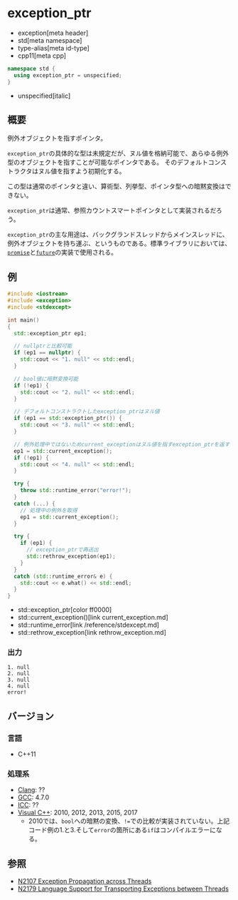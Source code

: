 # exception_ptr
* exception[meta header]
* std[meta namespace]
* type-alias[meta id-type]
* cpp11[meta cpp]

```cpp
namespace std {
  using exception_ptr = unspecified;
}
```
* unspecified[italic]

## 概要
例外オブジェクトを指すポインタ。

`exception_ptr`の具体的な型は未規定だが、ヌル値を格納可能で、あらゆる例外型のオブジェクトを指すことが可能なポインタである。
そのデフォルトコンストラクタはヌル値を指すよう初期化する。

この型は通常のポインタと違い、算術型、列挙型、ポインタ型への暗黙変換はできない。

`exception_ptr`は通常、参照カウントスマートポインタとして実装されるだろう。

`exception_ptr`の主な用途は、バックグランドスレッドからメインスレッドに、例外オブジェクトを持ち運ぶ、というものである。標準ライブラリにおいては、[`promise`](/reference/future/promise.md)と[`future`](/reference/future/future.md)の実装で使用される。


## 例
```cpp example
#include <iostream>
#include <exception>
#include <stdexcept>

int main()
{
  std::exception_ptr ep1;

  // nullptrと比較可能
  if (ep1 == nullptr) {
    std::cout << "1. null" << std::endl;
  }

  // bool値に暗黙変換可能
  if (!ep1) {
    std::cout << "2. null" << std::endl;
  }

  // デフォルトコンストラクトしたexception_ptrはヌル値
  if (ep1 == std::exception_ptr()) {
    std::cout << "3. null" << std::endl;
  }

  // 例外処理中ではないためcurrent_exceptionはヌル値を指すexception_ptrを返す
  ep1 = std::current_exception();
  if (!ep1) {
    std::cout << "4. null" << std::endl;
  }

  try {
    throw std::runtime_error("error!");
  }
  catch (...) {
    // 処理中の例外を取得
    ep1 = std::current_exception();
  }

  try {
    if (ep1) {
      // exception_ptrで再送出
      std::rethrow_exception(ep1);
    }
  }
  catch (std::runtime_error& e) {
    std::cout << e.what() << std::endl;
  }
}
```
* std::exception_ptr[color ff0000]
* std::current_exception()[link current_exception.md]
* std::runtime_error[link /reference/stdexcept.md]
* std::rethrow_exception[link rethrow_exception.md]

### 出力
```
1. null
2. null
3. null
4. null
error!
```

## バージョン
### 言語
- C++11

### 処理系
- [Clang](/implementation.md#clang): ??
- [GCC](/implementation.md#gcc): 4.7.0
- [ICC](/implementation.md#icc): ??
- [Visual C++](/implementation.md#visual_cpp): 2010, 2012, 2013, 2015, 2017
	- 2010では、`bool`への暗黙の変換、`!=`での比較が実装されていない。上記コード例の1.と3.そして`error`の箇所にある`if`はコンパイルエラーになる。


## 参照
- [N2107 Exception Propagation across Threads](http://www.open-std.org/jtc1/sc22/wg21/docs/papers/2006/n2107.html)
- [N2179 Language Support for Transporting Exceptions between Threads](http://www.open-std.org/jtc1/sc22/wg21/docs/papers/2007/n2179.html)

